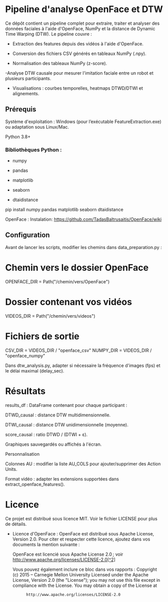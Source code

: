 # Pipeline d'analyse OpenFace et DTW

Ce dépôt contient un pipeline complet pour extraire, traiter et analyser des données faciales à l'aide d'OpenFace, NumPy et la distance de Dynamic Time Warping (DTW). Le pipeline couvre :

- Extraction des features depuis des vidéos à l'aide d'OpenFace.

- Conversion des fichiers CSV générés en tableaux NumPy (.npy).

- Normalisation des tableaux NumPy (z-score).

-Analyse DTW causale pour mesurer l'imitation faciale entre un robot et plusieurs participants.

- Visualisations : courbes temporelles, heatmaps DTWD/DTWI et alignements.

## Prérequis

Système d'exploitation : Windows (pour l’exécutable FeatureExtraction.exe) ou adaptation sous Linux/Mac.

Python 3.8+

### Bibliothèques Python :

- numpy

- pandas

- matplotlib

- seaborn

- dtaidistance

pip install numpy pandas matplotlib seaborn dtaidistance

OpenFace : 
Instalation: https://github.com/TadasBaltrusaitis/OpenFace/wiki


## Configuration

Avant de lancer les scripts, modifier les chemins dans data_preparation.py :

# Chemin vers le dossier OpenFace
OPENFACE_DIR = Path("/chemin/vers/OpenFace")
# Dossier contenant vos vidéos
VIDEOS_DIR   = Path("/chemin/vers/videos")
# Fichiers de sortie
CSV_DIR      = VIDEOS_DIR / "openface_csv"
NUMPY_DIR    = VIDEOS_DIR / "openface_numpy"

Dans dtw_analysis.py, adapter si nécessaire la fréquence d'images (fps) et le délai maximal (delay_sec).



# Résultats

results_df : DataFrame contenant pour chaque participant :

DTWD_causal : distance DTW multidimensionnelle.

DTWI_causal : distance DTW unidimensionnelle (moyenne).

score_causal : ratio DTWD / (DTWI + ε).

Graphiques sauvegardés ou affichés à l'écran.

Personnalisation

Colonnes AU : modifier la liste AU_COLS pour ajouter/supprimer des Action Units.

Format vidéo : adapter les extensions supportées dans extract_openface_features().

# Licence

Ce projet est distribué sous licence MIT. Voir le fichier LICENSE pour plus de détails.
- Licence d'OpenFace :
    OpenFace est distribué sous Apache License, Version 2.0. Pour citer et respecter cette licence, ajoutez dans vos documents la mention suivante :

    OpenFace est licencié sous Apache License 2.0 ; voir http://www.apache.org/licenses/LICENSE-2.0[^2]

    Vous pouvez également inclure ce bloc dans vos rapports :
        Copyright (c) 2015 – Carnegie Mellon University
        Licensed under the Apache License, Version 2.0 (the "License");
        you may not use this file except in compliance with the License.
        You may obtain a copy of the License at

            http://www.apache.org/licenses/LICENSE-2.0
